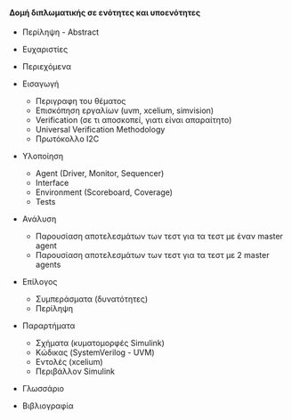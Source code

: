 #### Δομή διπλωματικής σε ενότητες και υποενότητες

- Περίληψη - Abstract
- Ευχαριστίες
- Περιεχόμενα

- Εισαγωγή
  - Περιγραφη του θέματος
  - Επισκόπηση εργαλίων (uvm, xcelium, simvision)
  - Verification (σε τι αποσκοπεί, γιατι είναι απαραίτητο)
  - Universal Verification Methodology
  - Πρωτόκολλο I2C
- Υλοποίηση
  - Agent (Driver, Monitor, Sequencer)
  - Interface
  - Environment (Scoreboard, Coverage)
  - Tests
- Ανάλυση
  - Παρουσίαση αποτελεσμάτων των τεστ για τα τεστ με έναν master agent
  - Παρουσίαση αποτελεσμάτων των τεστ για τα τεστ με 2 master agents
- Επίλογος
  - Συμπεράσματα (δυνατότητες)
  - Περίληψη

- Παραρτήματα
  - Σχήματα (κυματομορφές Simulink)
  - Κώδικας (SystemVerilog - UVM)
  - Εντολές (xcelium)
  - Περιβάλλον Simulink
- Γλωσσάριο
- Βιβλιογραφία